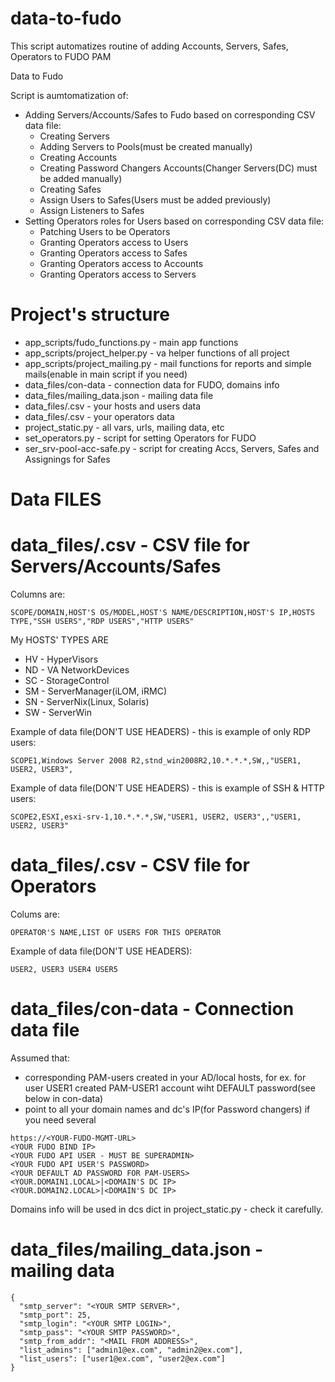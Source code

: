 # data-to-fudo
This script automatizes routine of adding Accounts, Servers, Safes, Operators to FUDO PAM

Data to Fudo

Script is aumtomatization of:
 - Adding Servers/Accounts/Safes to Fudo based on corresponding CSV data file:
   -  Creating Servers
   -  Adding Servers to Pools(must be created manually)
   -  Creating Accounts
   -  Creating Password Changers Accounts(Changer Servers(DC) must be added manually)
   -  Creating Safes
   -  Assign Users to Safes(Users must be added previously)
   -  Assign Listeners to Safes
 - Setting Operators roles for Users based on corresponding CSV data file:
   - Patching Users to be Operators
   - Granting Operators access to Users
   - Granting Operators access to Safes
   - Granting Operators access to Accounts
   - Granting Operators access to Servers

# Project's structure

- app_scripts/fudo_functions.py - main app functions
- app_scripts/project_helper.py - va helper functions of all project
- app_scripts/project_mailing.py - mail functions for reports and simple mails(enable in main script if you need)
- data_files/con-data - connection data for FUDO, domains info
- data_files/mailing_data.json - mailing data file
- data_files/<YOUR-SCOPE-DATA>.csv - your hosts and users data
- data_files/<YOUR-OPERATORS-DATA>.csv - your operators data
- project_static.py - all vars, urls, mailing data, etc
- set_operators.py - script for setting Operators for FUDO
- ser_srv-pool-acc-safe.py - script for creating Accs, Servers, Safes and Assignings for Safes

# Data FILES

# data_files/<YOUR-SCOPE-DATA>.csv - CSV file for Servers/Accounts/Safes

Columns are:
```
SCOPE/DOMAIN,HOST'S OS/MODEL,HOST'S NAME/DESCRIPTION,HOST'S IP,HOSTS TYPE,"SSH USERS","RDP USERS","HTTP USERS"
```

My HOSTS' TYPES ARE
- HV - HyperVisors
- ND - VA NetworkDevices
- SC - StorageControl
- SM - ServerManager(iLOM, iRMC)
- SN - ServerNix(Linux, Solaris)
- SW - ServerWin

Example of data file(DON'T USE HEADERS) - this is example of only RDP users:
```
SCOPE1,Windows Server 2008 R2,stnd_win2008R2,10.*.*.*,SW,,"USER1, USER2, USER3",
```

Example of data file(DON'T USE HEADERS) - this is example of SSH & HTTP users:
```
SCOPE2,ESXI,esxi-srv-1,10.*.*.*,SW,"USER1, USER2, USER3",,"USER1, USER2, USER3"
```

# data_files/<YOUR-OPERATORS-DATA>.csv - CSV file for Operators

Colums are:
```
OPERATOR'S NAME,LIST OF USERS FOR THIS OPERATOR
```

Example of data file(DON'T USE HEADERS):
```
USER2, USER3 USER4 USER5
```

# data_files/con-data - Connection data file

Assumed that:
- corresponding PAM-users created in your AD/local hosts, for ex. for user USER1 created PAM-USER1 account wiht DEFAULT password(see below in con-data)
- point to all your domain names and dc's IP(for Password changers) if you need several

```
https://<YOUR-FUDO-MGMT-URL>
<YOUR FUDO BIND IP>
<YOUR FUDO API USER - MUST BE SUPERADMIN>
<YOUR FUDO API USER'S PASSWORD>
<YOUR DEFAULT AD PASSWORD FOR PAM-USERS>
<YOUR.DOMAIN1.LOCAL>|<DOMAIN'S DC IP>
<YOUR.DOMAIN2.LOCAL>|<DOMAIN'S DC IP>
```

Domains info will be used in dcs dict in project_static.py - check it carefully.

# data_files/mailing_data.json - mailing data
```
{
  "smtp_server": "<YOUR SMTP SERVER>",
  "smtp_port": 25,
  "smtp_login": "<YOUR SMTP LOGIN>",
  "smtp_pass": "<YOUR SMTP PASSWORD>",
  "smtp_from_addr": "<MAIL FROM ADDRESS>",
  "list_admins": ["admin1@ex.com", "admin2@ex.com"],
  "list_users": ["user1@ex.com", "user2@ex.com"]
}
```

